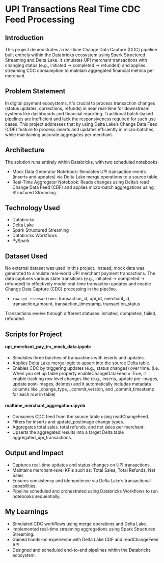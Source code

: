 # UPI Transactions Real Time CDC Feed Processing

## Introduction
This project demonstrates a real-time Change Data Capture (CDC) pipeline built entirely within the Databricks ecosystem using Spark Structured Streaming and Delta Lake. It simulates UPI merchant transactions with changing status (e.g., initiated → completed → refunded) and applies streaming CDC consumption to maintain aggregated financial metrics per merchant.

## Problem Statement
In digital payment ecosystems, it's crucial to process transaction changes (status updates, corrections, refunds) in near real-time for downstream systems like dashboards and financial reporting. Traditional batch-based pipelines are inefficient and lack the responsiveness required for such use cases. This project addresses that by using Delta Lake’s Change Data Feed (CDF) feature to process inserts and updates efficiently in micro-batches, while maintaining accurate aggregates per merchant.

## Architecture
The solution runs entirely within Databricks, with two scheduled notebooks:
- Mock Data Generator Notebook: Simulates UPI transaction events (inserts and updates) via Delta Lake merge operations to a source table.
- Real-Time Aggregator Notebook: Reads changes using Delta’s read Change Data Feed (CDF) and applies micro-batch aggregations using Structured Streaming.

## Technology Used
- Databricks
- Delta Lake
- Spark Structured Streaming
- Databricks Workflows
- PySpark

## Dataset Used
No external dataset was used in this project. Instead, mock data was generated to simulate real-world UPI merchant payment transactions. The data captures various state transitions (e.g., initiated → completed → refunded) to effectively model real-time transaction updates and enable Change Data Capture (CDC) processing in the pipeline.

- `raw_upi_transactions`: transaction_id, upi_id, merchant_id, transaction_amount, transaction_timestamp, transaction_status

Transactions evolve through different statuses: initiated, completed, failed, refunded.

## Scripts for Project
#### upi_merchant_pay_trx_mock_data.ipynb:
- Simulates three batches of transactions with inserts and updates.
- Applies Delta Lake merge logic to upsert into the source Delta table.
- Enables CDC by triggering updates (e.g., status changes) over time. (i.e. When you set up table property enableChangeDataFeed = True, it enable tracking row level changes like (e.g., inserts, update pre-images, update post-images, deletes) and it automatically includes metadata columns like _change_type, _commit_version, and _commit_timestamp for each row in table) 

#### realtime_merchant_aggregation.ipynb
- Consumes CDC feed from the source table using readChangeFeed.
- Filters for inserts and update_postimage change types.
- Aggregates total sales, total refunds, and net sales per merchant.
- Upserts the aggregated results into a target Delta table aggregated_upi_transactions.

## Output and Impact
- Captures real-time updates and status changes on UPI transactions.
- Maintains merchant-level KPIs such as: Total Sales, Total Refunds, Net Sales
- Ensures consistency and idempotence via Delta Lake’s transactional capabilities.
- Pipeline scheduled and orchestrated using Databricks Workflows to run notebooks sequentially.

## My Learnings
- Simulated CDC workflows using merge operations and Delta Lake.
- Implemented real-time streaming aggregations using Spark Structured Streaming.
- Gained hands-on experience with Delta Lake CDF and readChangeFeed API.
- Designed and scheduled end-to-end pipelines within the Databricks ecosystem.


